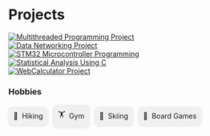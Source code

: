 # Projects

<div align="left">
  <a href="https://github.com/ZKW0001/Multithreaded_Programming_Project">
    <img src="https://img.shields.io/badge/Click_for_details-Multithreaded_Programming_Project-%23373BCE?style=for-the-badge&logo=github&logoColor=white" alt="Multithreaded Programming Project">
  </a>
</div>
<div align="left">
  <a href="https://github.com/ZKW0001/Data_networking_project">
    <img src="https://img.shields.io/badge/Click_for_details-Data_Networking_Project-%23CE3B9A?style=for-the-badge&logo=github&logoColor=white" alt="Data Networking Project">
  </a>
</div>
<div align="left">
  <a href="https://github.com/ZKW0001/STM32_microcontroller_programming">
    <img src="https://img.shields.io/badge/Click_for_details-STM32_Microcontroller_Programming-%23CE9F3B?style=for-the-badge&logo=github&logoColor=white" alt="STM32 Microcontroller Programming">
  </a>
</div>
<div align="left">
  <a href="https://github.com/ZKW0001/Statistical_Analysis_Using_C_on_Engineering_Datasets">
    <img src="https://img.shields.io/badge/Click_for_details-Statistical_Analysis_Using_C-%233BCE6F?style=for-the-badge&logo=github&logoColor=white" alt="Statistical Analysis Using C">
  </a>
</div>
<div align="left">
  <a href="https://github.com/ZKW0001/WebCalculator_Project">
    <img src="https://img.shields.io/badge/Click_for_details-WebCalculator_Project-%236B3BCE?style=for-the-badge&logo=github&logoColor=white" alt="WebCalculator Project">
  </a>
</div>

### Hobbies

<div style="display: flex; gap: 10px; align-items: center;">

  <div style="background: #f0f0f0; border-radius: 8px; padding: 10px; display: flex; align-items: center; box-shadow: 0px 2px 4px rgba(0,0,0,0.1);">
    🥾 <span style="margin-left: 8px;">Hiking</span>
  </div>

  <div style="background: #f0f0f0; border-radius: 8px; padding: 10px; display: flex; align-items: center; box-shadow: 0px 2px 4px rgba(0,0,0,0.1);">
    🏋️ <span style="margin-left: 8px;">Gym</span>
  </div>

  <div style="background: #f0f0f0; border-radius: 8px; padding: 10px; display: flex; align-items: center; box-shadow: 0px 2px 4px rgba(0,0,0,0.1);">
    🎿 <span style="margin-left: 8px;">Skiing</span>
  </div>

  <div style="background: #f0f0f0; border-radius: 8px; padding: 10px; display: flex; align-items: center; box-shadow: 0px 2px 4px rgba(0,0,0,0.1);">
    🎲 <span style="margin-left: 8px;">Board Games</span>
  </div>

</div>

